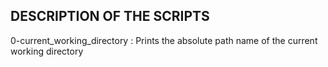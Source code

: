 ## DESCRIPTION OF THE SCRIPTS
0-current_working_directory
: Prints the absolute path name of the current working directory

